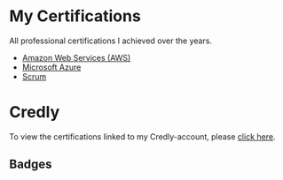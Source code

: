 # My Certifications
All professional certifications I achieved over the years.

- [Amazon Web Services (AWS)](https://github.com/MvdSman/my-certifications/tree/main/AWS)
- [Microsoft Azure](https://github.com/MvdSman/my-certifications/tree/main/Microsoft-Azure)
- [Scrum](https://github.com/MvdSman/my-certifications/tree/main/Scrum)

# Credly
To view the certifications linked to my Credly-account, please [click here](https://www.credly.com/users/mark-van-der-sman).

## Badges

<div data-iframe-width="150" data-iframe-height="270" data-share-badge-id="f528cd7e-d929-4ec7-8f62-f409508d4d02" data-share-badge-host="https://www.credly.com"></div><script type="text/javascript" async src="//cdn.credly.com/assets/utilities/embed.js"></script>

